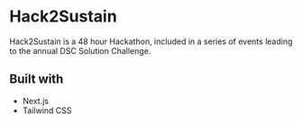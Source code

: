# Hack2Sustain 

Hack2Sustain is a 48 hour Hackathon, included in a series of events leading to the annual DSC Solution Challenge.

## Built with 
- Next.js
- Tailwind CSS
